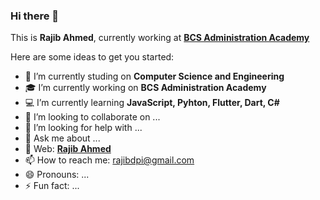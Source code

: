 ### Hi there 👋

This is **Rajib Ahmed**, currently working at **[BCS Administration Academy](http://bcsadminacademy.gov.bd/)**

Here are some ideas to get you started:

- 🏢 I’m currently studing on **Computer Science and Engineering**
- 🎓 I’m currently working on **BCS Administration Academy**
- 💻 I’m currently learning **JavaScript, Pyhton, Flutter, Dart, C#**
- 👯 I’m looking to collaborate on ...
- 🤔 I’m looking for help with ...
- 💬 Ask me about ...
- 🔗 Web: **[Rajib Ahmed](https://rajibdpi.github.io/)**
- 📫 How to reach me: rajibdpi@gmail.com
- 😄 Pronouns: ...
- ⚡ Fun fact: ...
